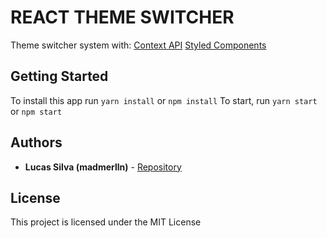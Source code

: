 # REACT THEME SWITCHER

Theme switcher system with: 
[Context API](https://pt-br.reactjs.org/docs/context.html)
[Styled Components](https://styled-components.com/)

## Getting Started

To install this app run `yarn install` or `npm install`
To start, run `yarn start` or `npm start`

## Authors

* **Lucas Silva (madmerlln)** - [Repository](https://github.com/madmerlln)

## License

This project is licensed under the MIT License

